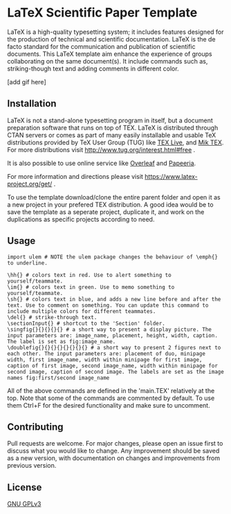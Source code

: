 # LaTeX Scientific Paper Template
LaTeX is a high-quality typesetting system; it includes features designed for the production of technical and scientific documentation. LaTeX is the de facto standard for the communication and publication of scientific documents. This LaTeX template aim enhance the experience of groups collaborating on the same document(s). It include commands such as, striking-though text and adding comments in different color.

[add gif here]

## Installation

LaTeX is not a stand-alone typesetting program in itself, but a document preparation software that runs on top of TEX.
LaTeX is distributed through CTAN servers or comes as part of many easily installable and usable TeX distributions provided by TeX User Group (TUG)
like [TEX Live](https://www.tug.org/texlive/), and [Mik TEX](https://miktex.org/).
For more distributions visit http://www.tug.org/interest.html#free .

It is also possible to use online service like [Overleaf](https://www.overleaf.com/) and [Papeeria](https://www.papeeria.com/). 

For more information and directions please visit https://www.latex-project.org/get/ .

To use the template download/clone the entire parent folder and open it as a new project in your prefered TEX distribution.
A good idea would be to save the template as a seperate project, duplicate it, and work on the duplications as specific projects according to need.

## Usage

```
import ulem # NOTE the ulem package changes the behaviour of \emph{} to underline.

\hh{} # colors text in red. Use to alert something to yourself/teammate.
\im{} # colors text in green. Use to memo something to yourself/teammate.
\sh{} # colors text in blue, and adds a new line before and after the text. Use to comment on something. You can update this command to include multiple colors for different teammates.
\del{} # strike-through text.
\sectionInput{} # shortcut to the 'Section' folder.
\singfig{}{}{}{}{} # a short way to present a display picture. The input parameters are: image_name, placement, height, width, caption. The label is set as fig:image_name.
\doublefig{}{}{}{}{}{}{}{} # a short way to present 2 figures next to each other. The input parameters are: placement of duo, minipage width, first image_name, width within minipage for first image, caption of first image, second image_name, width within minipage for second image, caption of second image. The labels are set as the image names fig:first/second image_name
```
All of the above commands are defined in the 'main.TEX' relatively at the top.
Note that some of the commands are commented by default. To use them Ctrl+F for the desired functionality and make sure to uncomment.

## Contributing
Pull requests are welcome. For major changes, please open an issue first to discuss what you would like to change.
Any improvement should be saved as a new version, with documentation on changes and improvements from previous version.

## License
[GNU GPLv3](https://choosealicense.com/licenses/gpl-3.0/)
